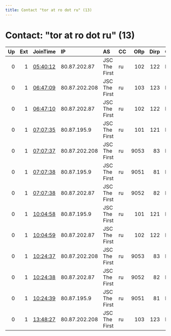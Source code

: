 ```yaml
---
title: Contact "tor at ro dot ru" (13)
---
```


# Contact: "tor at ro dot ru" (13)

|   Up |   Ext | JoinTime                                                                                            | IP            | AS            | CC   |   ORp |   Dirp | OS    | Version   | Nickname         |   eFamMembers |
|-----:|------:|:----------------------------------------------------------------------------------------------------|:--------------|:--------------|:-----|------:|-------:|:------|:----------|:-----------------|--------------:|
|    0 |     1 | [05:40:12](https://metrics.torproject.org/rs.html#details/3142AF0452A7345700A75862DAEFCBFBD9683350) | 80.87.202.87  | JSC The First | ru   |   102 |    122 | Linux | 0.4.5.7   | T9ozhk7i237ZYpri |             1 |
|    0 |     1 | [06:47:09](https://metrics.torproject.org/rs.html#details/79289C0C7BD744D3B3AF9A1052AC910887071A49) | 80.87.202.208 | JSC The First | ru   |   103 |    123 | Linux | 0.4.5.7   | NS5JVhsVOvBEHpri |             1 |
|    0 |     1 | [06:47:10](https://metrics.torproject.org/rs.html#details/60EE21E425ABF25E49914E67B90C0931A2408EE6) | 80.87.202.87  | JSC The First | ru   |   102 |    122 | Linux | 0.4.5.7   | vVgl91DAz9sRdpri |             1 |
|    0 |     1 | [07:07:35](https://metrics.torproject.org/rs.html#details/B8A7B6CD217E7E6E01A595B7A13B7BE8B0B6E514) | 80.87.195.9   | JSC The First | ru   |   101 |    121 | Linux | 0.4.5.7   | lifDflJFLuoIRpri |             1 |
|    0 |     1 | [07:07:37](https://metrics.torproject.org/rs.html#details/8157FAC972F98098149BEB371B0798D21F33B74D) | 80.87.202.208 | JSC The First | ru   |  9053 |     83 | Linux | 0.4.5.7   | mbWiyg1ZKEL6Opub |             1 |
|    0 |     1 | [07:07:38](https://metrics.torproject.org/rs.html#details/CB5EAE39E5A67E07609A6F789214CA6A2DA1B575) | 80.87.195.9   | JSC The First | ru   |  9051 |     81 | Linux | 0.4.5.7   | kd2q1sR8e51gJpub |             1 |
|    0 |     1 | [07:07:38](https://metrics.torproject.org/rs.html#details/E4D9E2597C2CE800CAF45BECF596CFB58F786366) | 80.87.202.87  | JSC The First | ru   |  9052 |     82 | Linux | 0.4.5.7   | sAePLvK07YlVKpub |             1 |
|    0 |     1 | [10:04:58](https://metrics.torproject.org/rs.html#details/DFCD3981BA6E911779A017EE747F9468A803FAE0) | 80.87.195.9   | JSC The First | ru   |   101 |    121 | Linux | 0.4.5.7   | N0n4DeUVpvbkUpri |             1 |
|    0 |     1 | [10:04:59](https://metrics.torproject.org/rs.html#details/837DBA44317540EC896E4539ABF59926BC8EBADB) | 80.87.202.87  | JSC The First | ru   |   102 |    122 | Linux | 0.4.5.7   | Opsa61Rr5NAk2pri |             1 |
|    0 |     1 | [10:24:37](https://metrics.torproject.org/rs.html#details/560519BF4F8E62A78D9B9B12F8600F124B71CC82) | 80.87.202.208 | JSC The First | ru   |  9053 |     83 | Linux | 0.4.5.7   | 6mooHLhRxDLEapub |             1 |
|    0 |     1 | [10:24:38](https://metrics.torproject.org/rs.html#details/4F371AB87558D2C898EA172DEA9C3B3F3866F531) | 80.87.202.87  | JSC The First | ru   |  9052 |     82 | Linux | 0.4.5.7   | g1cWWDl0DV58Opub |             1 |
|    0 |     1 | [10:24:39](https://metrics.torproject.org/rs.html#details/67B7CF1DD96C357D894179E0C0644B3CC82A32E1) | 80.87.195.9   | JSC The First | ru   |  9051 |     81 | Linux | 0.4.5.7   | 51oUnXj46J15opub |             1 |
|    0 |     1 | [13:48:27](https://metrics.torproject.org/rs.html#details/4BAA6E115F3CB7CDC4EBBDACC9651B7BB1546ECD) | 80.87.202.208 | JSC The First | ru   |   103 |    123 | Linux | 0.4.5.7   | vUF1sCO3ruhsRpri |             1 |
